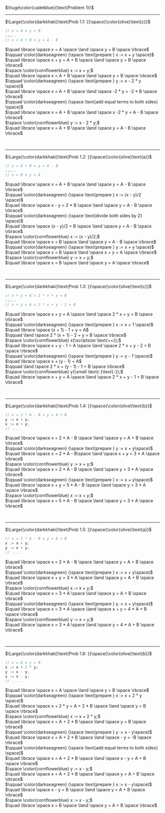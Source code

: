 $\huge\color{cadetblue}{\text{Problem 1}}$

---------------

$\Large{\color{darkkhaki}\text{Prob 1.1: }}\space{\color{olive}\text{c}}$

```java
// x = A ∧ y = B
.....
// x = A + B ∧ y = A - B
```

$\quad \lbrace \space x = A \space \land \space y = B \space \rbrace$  
$\qquad \color{darkseagreen} (\space \text{prepare } x := x + y \space)$  
$\quad \lbrace \space x + y = A + B \space \land \space y = B \space \rbrace$  
$\space \color{cornflowerblue} x := x + y;$  
$\quad \lbrace \space x = A + B \space \land \space y = B \space \rbrace$  
$\qquad \color{darkseagreen} (\space \text{prepare } y := x - 2 * y \space)$  
$\quad \lbrace \space x = A + B \space \land \space -2 * y = -2 * B \space \rbrace$  
$\qquad \color{darkseagreen} (\space \text{add equal terms to both sides} \space)$  
$\quad \lbrace \space x = A + B \space \land \space x -2 * y = A - B \space \rbrace$  
$\space \color{cornflowerblue} y :=  x - 2 * y;$  
$\quad \lbrace \space x = A + B \space \land \space y = A - B \space \rbrace$  

<br/>

---------------

$\Large{\color{darkkhaki}\text{Prob 1.2: }}\space{\color{olive}\text{a}}$

```java
// x = A + B ∧ y = A - B
.....
// x = B ∧ y = A
```

$\quad \lbrace \space x = A + B \space \land \space y = A - B \space \rbrace$  
$\qquad \color{darkseagreen} (\space \text{prepare } x := (x - y)/2 \space)$  
$\quad \lbrace \space x - y = 2 * B \space \land \space y = A - B \space \rbrace$  
$\qquad \color{darkseagreen} (\space \text{divide both sides by 2} \space)$  
$\quad \lbrace \space (x - y)/2 = B \space \land \space y = A - B \space \rbrace$  
$\space \color{cornflowerblue} x := (x - y)/2;$  
$\quad \lbrace \space x = B \space \land \space y = A - B \space \rbrace$  
$\qquad \color{darkseagreen} (\space \text{prepare } y := x + y \space)$  
$\quad \lbrace \space x = B \space \land \space x + y = A \space \rbrace$  
$\space \color{cornflowerblue} y := x + y;$  
$\quad \lbrace \space x = B \space \land \space y = A \space \rbrace$  

<br/>

---------------

$\Large{\color{darkkhaki}\text{Prob 1.3: }}\space{\color{olive}\text{c}}$

```java
// x + y = A ∧ 2 * x + y = B
.....
// x + y = A ∧ 2 * x + y - 1 = B
```

$\quad \lbrace \space x + y = A \space \land \space 2 * x + y = B \space \rbrace$  
$\qquad \color{darkseagreen} (\space \text{prepare } x := x + 1 \space)$  
$\quad \lbrace \space (x + 1) - 1 + y = A$  
$\qquad \land \space 2 * (x + 1) - 2 + y = B \space \rbrace$  
$\space \color{cornflowerblue} x{\scriptsize \text{++}};$  
$\quad \lbrace \space x + y - 1 = A \space \land \space 2 * x + y - 2 = B \space \rbrace$  
$\qquad \color{darkseagreen} (\space \text{prepare } y := y - 1 \space)$  
$\quad \lbrace \space x + (y - 1) = A$  
$\qquad \land \space 2 * x + (y - 1) - 1 = B \space \rbrace$  
$\space \color{cornflowerblue} y{\small \text{-}\text{-}};$  
$\quad \lbrace \space x + y = A \space \land \space 2 * x + y - 1 = B \space \rbrace$  

<br/>

---------------

$\Large{\color{darkkhaki}\text{Prob 1.4: }}\space{\color{olive}\text{b}}$

```java
// x = 2 * A - B ∧ y = A + B
y := x + y; 
x := x + y;
// .....
```

$\quad \lbrace \space x = 2 * A - B \space \land \space y = A + B \space \rbrace$  
$\qquad \color{darkseagreen} (\space \text{prepare } y := x + y\space)$  
$\quad \lbrace \space x = 2 * A - B\space \land \space x + y = 3 * A \space \rbrace$  
$\space \color{cornflowerblue} y := x + y;$  
$\quad \lbrace \space x = 2 * A - B \space \land \space y = 3 * A \space \rbrace$  
$\qquad \color{darkseagreen} (\space \text{prepare } x := x + y\space)$  
$\quad \lbrace \space x + y = 5 * A - B \space \land \space y = 3 * A \space \rbrace$  
$\space \color{cornflowerblue} x := x + y;$  
$\quad \lbrace \space x = 5 * A - B \space \land \space y = 3 * A \space \rbrace$  

<br/>

---------------

$\Large{\color{darkkhaki}\text{Prob 1.5: }}\space{\color{olive}\text{a}}$

```java
// x = 2 * A - B ∧ y = A + B
x := x + y; 
y := x + y;
// .....
```

$\quad \lbrace \space x = 2 * A - B \space \land \space y = A + B \space \rbrace$  
$\qquad \color{darkseagreen} (\space \text{prepare } x := x + y\space)$  
$\quad \lbrace \space x + y = 3 * A \space \land \space y = A + B \space \rbrace$  
$\space \color{cornflowerblue} x := x + y;$  
$\quad \lbrace \space x = 3 * A \space \land \space y = A + B \space \rbrace$  
$\qquad \color{darkseagreen} (\space \text{prepare } y := x + y\space)$  
$\quad \lbrace \space x = 3 * A \space \land \space x + y = 4 * A + B \space \rbrace$  
$\space \color{cornflowerblue} y := x + y;$  
$\quad \lbrace \space x = 3 * A \space \land \space y = 4 * A + B \space \rbrace$  

<br/>

---------------

$\Large{\color{darkkhaki}\text{Prob 1.6: }}\space{\color{olive}\text{b}}$

```java
// x = A ∧ y = B
x := x + 2 * y; 
y := x - y; 
x := x - y;
// .....
```

$\quad \lbrace \space x = A \space \land \space y = B \space \rbrace$  
$\qquad \color{darkseagreen} (\space \text{prepare } x := x + 2 * y \space)$  
$\quad \lbrace \space x + 2 * y = A + 2 * B \space \land \space y = B \space \rbrace$  
$\space \color{cornflowerblue} x := x + 2 * y;$  
$\quad \lbrace \space x = A + 2 * B \space \land \space y = B \space \rbrace$  
$\qquad \color{darkseagreen} (\space \text{prepare } y := x - y\space)$  
$\quad \lbrace \space x = A + 2 * B \space \land \space - y = -B \space \rbrace$  
$\qquad \color{darkseagreen} (\space \text{add equal terms to both sides} \space)$  
$\quad \lbrace \space x = A + 2 * B \space \land \space x - y = A + B \space \rbrace$  
$\space \color{cornflowerblue} y := x - y;$  
$\quad \lbrace \space x = A + 2 * B \space \land \space y = A + B \space \rbrace$  
$\qquad \color{darkseagreen} (\space \text{prepare } x := x - y\space)$  
$\quad \lbrace \space x - y = B \space \land \space y = A + B \space \rbrace$  
$\space \color{cornflowerblue} x := x - y;$  
$\quad \lbrace \space x = B \space \land \space y = A + B \space \rbrace$  

<br/>
